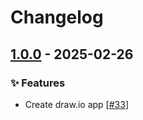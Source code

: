 # Changelog

## [1.0.0](https://github.com/opencloud-eu/web-extensions/releases/tag/draw-io-v1.0.0) - 2025-02-26

### ✨ Features

- Create draw.io app [[#33](https://github.com/opencloud-eu/web-extensions/pull/33)]
